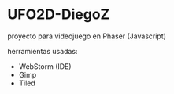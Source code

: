 # UFO2D-DiegoZ
proyecto para videojuego en Phaser (Javascript)


herramientas usadas:
- WebStorm (IDE)
- Gimp
- Tiled
